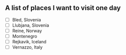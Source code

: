 ## A list of places I want to visit one day

- [ ] Bled, Slovenia
- [ ] Llubjana, Slovenia
- [ ] Reine, Norway
- [ ] Montenegro
- [ ] Rejkavik, Iceland
- [ ] Vernazzo, Italy
